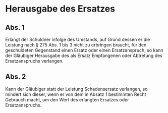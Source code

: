 # Herausgabe des Ersatzes



## Abs. 1

 Erlangt der Schuldner infolge des Umstands, auf Grund dessen er die Leistung nach § 275 Abs. 1 bis 3 nicht zu erbringen braucht, für den geschuldeten Gegenstand einen Ersatz oder einen Ersatzanspruch, so kann der Gläubiger Herausgabe des als Ersatz Empfangenen oder Abtretung des Ersatzanspruchs verlangen.

## Abs. 2

 Kann der Gläubiger statt der Leistung Schadensersatz verlangen, so mindert sich dieser, wenn er von dem in Absatz 1 bestimmten Recht Gebrauch macht, um den Wert des erlangten Ersatzes oder Ersatzanspruchs. 

